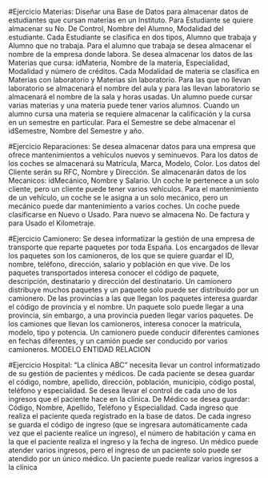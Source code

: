 #Ejercicio Materias:
Diseñar una Base de Datos para almacenar datos de estudiantes que cursan
materias en un Instituto. Para Estudiante se quiere almacenar su No. De Control,
Nombre del Alumno, Modalidad del estudiante. Cada Estudiante se clasifica en dos
tipos, Alumno que trabaja y Alumno que no trabaja. Para el alumno que trabaja se
desea almacenar el nombre de la empresa donde labora.
Se desea almacenar los datos de las Materias que cursa: idMateria, Nombre de la
materia, Especialidad, Modalidad y número de créditos. Cada Modalidad de materia
se clasifica en Materias con laboratorio y Materias sin laboratorio. Para las que no
llevan laboratorio se almacenará el nombre del aula y para las llevan laboratorio se
almacenará el nombre de la sala y horas usadas.
Un alumno puede cursar varias materias y una materia puede tener varios alumnos.
Cuando un alumno cursa una materia se requiere almacenar la calificación y la cursa
en un semestre en particular. Para el Semestre se debe almacenar el idSemestre,
Nombre del Semestre y año.

#Ejercicio Reparaciones:
Se desea almacenar datos para una empresa que ofrece mantenimientos a vehículos
nuevos y seminuevos. Para los datos de los coches se almacenará su Matrícula,
Marca, Modelo, Color.
Los datos del Cliente serán su RFC, Nombre y Dirección.
Se almacenarán datos de los Mecanicos: idMecánico, Nombre y Salario.
Un coche le pertenece a un solo cliente, pero un cliente puede tener varios vehículos.
Para el mantenimiento de un vehículo, un coche se le asigna a un solo mecánico, pero
un mecánico puede dar mantenimiento a varios coches.
Un coche puede clasificarse en Nuevo o Usado. Para nuevo se almacena No. De
factura y para Usado el Kilometraje.

#Ejercicio Camionero:
Se desea informatizar la gestión de una empresa de transporte que reparte paquetes
por toda España. Los encargados de llevar los paquetes son los camioneros, de los
que se quiere guardar el ID, nombre, teléfono, dirección, salario y población en que
vive.
De los paquetes transportados interesa conocer el código de paquete, descripción,
destinatario y dirección del destinatario. Un camionero distribuye muchos paquetes
y un paquete solo puede ser distribuido por un camionero. De las provincias a las
que llegan los paquetes interesa guardar el código de provincia y el nombre. Un
paquete solo puede llegar a una provincia, sin embargo, a una provincia pueden
llegar varios paquetes.
De los camiones que llevan los camioneros, interesa conocer la matricula, modelo,
tipo y potencia. Un camionero puede conducir diferentes camiones en fechas
diferentes, y un camión puede ser conducido por varios camioneros. MODELO
ENTIDAD RELACION

#Ejercicio Hospital:
“La clínica ABC” necesita llevar un control informatizado de su gestión de pacientes
y médicos. De cada paciente se desea guardar el código, nombre, apellido, dirección,
población, municipio, código postal, teléfono y especialidad. Se desea llevar el
control de cada uno de los ingresos que el paciente hace en la clínica. De Médico se
desea guardar: Código, Nombre, Apellido, Teléfono y Especialidad. Cada ingreso que
realiza el paciente queda registrado en la base de datos. De cada ingreso se guarda el
código de ingreso (que se ingresara automáticamente cada vez que el paciente realice
un ingreso), el número de habitación y cama en la que el paciente realiza el ingreso
y la fecha de ingreso. Un médico puede atender varios ingresos, pero el ingreso de
un paciente solo puede ser atendido por un único médico. Un paciente puede realizar
varios ingresos a la clínica
